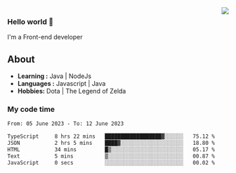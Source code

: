 <img align='right' src="https://github-readme-stats.vercel.app/api?username=jumodada&show_icons=true&theme=vue">

### Hello world 👋

I'm a Front-end developer 
    
## About
-  **Learning :** Java | NodeJs
-  **Languages :** Javascript | Java
-  **Hobbies:** Dota | The Legend of Zelda

### My code time

<!--START_SECTION:waka-->

```txt
From: 05 June 2023 - To: 12 June 2023

TypeScript     8 hrs 22 mins   ██████████████████▓░░░░░░   75.12 %
JSON           2 hrs 5 mins    ████▓░░░░░░░░░░░░░░░░░░░░   18.80 %
HTML           34 mins         █▒░░░░░░░░░░░░░░░░░░░░░░░   05.17 %
Text           5 mins          ▒░░░░░░░░░░░░░░░░░░░░░░░░   00.87 %
JavaScript     0 secs          ░░░░░░░░░░░░░░░░░░░░░░░░░   00.02 %
```

<!--END_SECTION:waka-->
